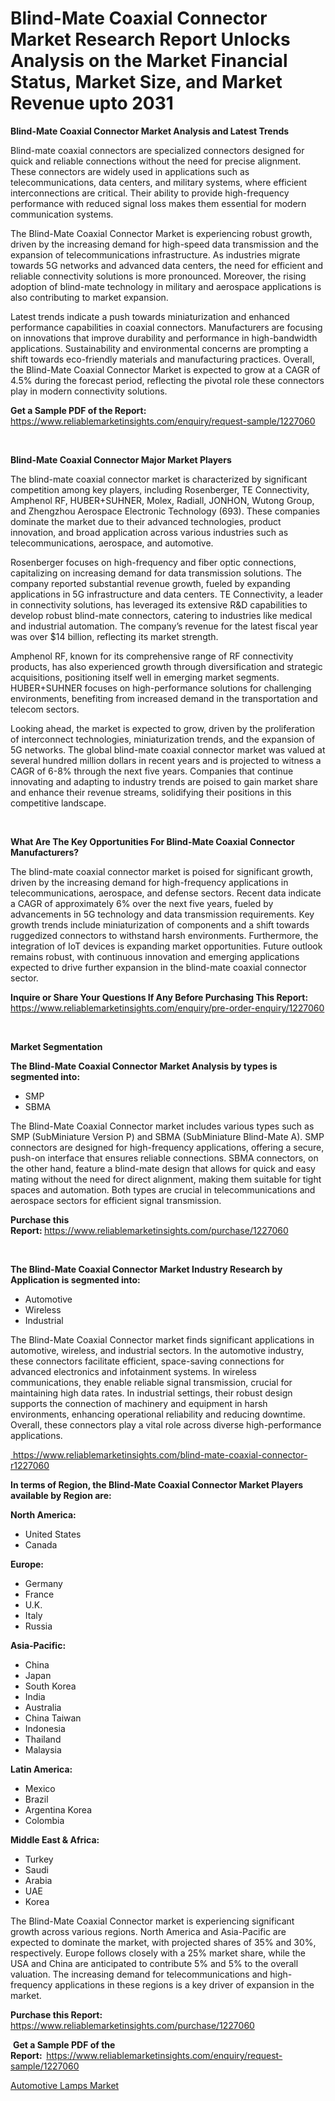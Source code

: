 <p><h1>Blind-Mate Coaxial Connector Market Research Report Unlocks Analysis on the Market Financial Status, Market Size, and Market Revenue upto 2031</h1></p><p><strong>Blind-Mate Coaxial Connector Market Analysis and Latest Trends</strong></p>
<p><p>Blind-mate coaxial connectors are specialized connectors designed for quick and reliable connections without the need for precise alignment. These connectors are widely used in applications such as telecommunications, data centers, and military systems, where efficient interconnections are critical. Their ability to provide high-frequency performance with reduced signal loss makes them essential for modern communication systems.</p><p>The Blind-Mate Coaxial Connector Market is experiencing robust growth, driven by the increasing demand for high-speed data transmission and the expansion of telecommunications infrastructure. As industries migrate towards 5G networks and advanced data centers, the need for efficient and reliable connectivity solutions is more pronounced. Moreover, the rising adoption of blind-mate technology in military and aerospace applications is also contributing to market expansion.</p><p>Latest trends indicate a push towards miniaturization and enhanced performance capabilities in coaxial connectors. Manufacturers are focusing on innovations that improve durability and performance in high-bandwidth applications. Sustainability and environmental concerns are prompting a shift towards eco-friendly materials and manufacturing practices. Overall, the Blind-Mate Coaxial Connector Market is expected to grow at a CAGR of 4.5% during the forecast period, reflecting the pivotal role these connectors play in modern connectivity solutions.</p></p>
<p><strong>Get a Sample PDF of the Report:&nbsp;</strong> <a href="https://www.reliablemarketinsights.com/enquiry/request-sample/1227060?utm_campaign=1948&utm_medium=2&utm_source=Github&utm_content=ia&utm_term=28122024&utm_id=blind-mate-coaxial-connector">https://www.reliablemarketinsights.com/enquiry/request-sample/1227060</a></p>
<p>&nbsp;</p>
<p><strong>Blind-Mate Coaxial Connector Major Market Players</strong></p>
<p><p>The blind-mate coaxial connector market is characterized by significant competition among key players, including Rosenberger, TE Connectivity, Amphenol RF, HUBER+SUHNER, Molex, Radiall, JONHON, Wutong Group, and Zhengzhou Aerospace Electronic Technology (693). These companies dominate the market due to their advanced technologies, product innovation, and broad application across various industries such as telecommunications, aerospace, and automotive.</p><p>Rosenberger focuses on high-frequency and fiber optic connections, capitalizing on increasing demand for data transmission solutions. The company reported substantial revenue growth, fueled by expanding applications in 5G infrastructure and data centers. TE Connectivity, a leader in connectivity solutions, has leveraged its extensive R&D capabilities to develop robust blind-mate connectors, catering to industries like medical and industrial automation. The company’s revenue for the latest fiscal year was over $14 billion, reflecting its market strength.</p><p>Amphenol RF, known for its comprehensive range of RF connectivity products, has also experienced growth through diversification and strategic acquisitions, positioning itself well in emerging market segments. HUBER+SUHNER focuses on high-performance solutions for challenging environments, benefiting from increased demand in the transportation and telecom sectors.</p><p>Looking ahead, the market is expected to grow, driven by the proliferation of interconnect technologies, miniaturization trends, and the expansion of 5G networks. The global blind-mate coaxial connector market was valued at several hundred million dollars in recent years and is projected to witness a CAGR of 6-8% through the next five years. Companies that continue innovating and adapting to industry trends are poised to gain market share and enhance their revenue streams, solidifying their positions in this competitive landscape.</p></p>
<p>&nbsp;</p>
<p><strong>What Are The Key Opportunities For Blind-Mate Coaxial Connector Manufacturers?</strong></p>
<p><p>The blind-mate coaxial connector market is poised for significant growth, driven by the increasing demand for high-frequency applications in telecommunications, aerospace, and defense sectors. Recent data indicate a CAGR of approximately 6% over the next five years, fueled by advancements in 5G technology and data transmission requirements. Key growth trends include miniaturization of components and a shift towards ruggedized connectors to withstand harsh environments. Furthermore, the integration of IoT devices is expanding market opportunities. Future outlook remains robust, with continuous innovation and emerging applications expected to drive further expansion in the blind-mate coaxial connector sector.</p></p>
<p><strong>Inquire or Share Your Questions If Any Before Purchasing This Report:</strong> <a href="https://www.reliablemarketinsights.com/enquiry/pre-order-enquiry/1227060?utm_campaign=1948&utm_medium=2&utm_source=Github&utm_content=ia&utm_term=28122024&utm_id=blind-mate-coaxial-connector">https://www.reliablemarketinsights.com/enquiry/pre-order-enquiry/1227060</a></p>
<p>&nbsp;</p>
<p><strong>Market Segmentation</strong></p>
<p><strong>The Blind-Mate Coaxial Connector Market Analysis by types is segmented into:</strong></p>
<p><ul><li>SMP</li><li>SBMA</li></ul></p>
<p><p>The Blind-Mate Coaxial Connector market includes various types such as SMP (SubMiniature Version P) and SBMA (SubMiniature Blind-Mate A). SMP connectors are designed for high-frequency applications, offering a secure, push-on interface that ensures reliable connections. SBMA connectors, on the other hand, feature a blind-mate design that allows for quick and easy mating without the need for direct alignment, making them suitable for tight spaces and automation. Both types are crucial in telecommunications and aerospace sectors for efficient signal transmission.</p></p>
<p><strong>Purchase this Report:&nbsp;</strong><a href="https://www.reliablemarketinsights.com/purchase/1227060?utm_campaign=1948&utm_medium=2&utm_source=Github&utm_content=ia&utm_term=28122024&utm_id=blind-mate-coaxial-connector">https://www.reliablemarketinsights.com/purchase/1227060</a></p>
<p>&nbsp;</p>
<p><strong>The Blind-Mate Coaxial Connector Market Industry Research by Application is segmented into:</strong></p>
<p><ul><li>Automotive</li><li>Wireless</li><li>Industrial</li></ul></p>
<p><p>The Blind-Mate Coaxial Connector market finds significant applications in automotive, wireless, and industrial sectors. In the automotive industry, these connectors facilitate efficient, space-saving connections for advanced electronics and infotainment systems. In wireless communications, they enable reliable signal transmission, crucial for maintaining high data rates. In industrial settings, their robust design supports the connection of machinery and equipment in harsh environments, enhancing operational reliability and reducing downtime. Overall, these connectors play a vital role across diverse high-performance applications.</p></p>
<p><a href="https://www.reliablemarketinsights.com/blind-mate-coaxial-connector-r1227060?utm_campaign=1948&utm_medium=2&utm_source=Github&utm_content=ia&utm_term=28122024&utm_id=blind-mate-coaxial-connector">&nbsp;https://www.reliablemarketinsights.com/blind-mate-coaxial-connector-r1227060</a></p>
<p><strong>In terms of Region, the Blind-Mate Coaxial Connector Market Players available by Region are:</strong></p>
<p>
    <p> <strong> North America: </strong>
        <ul>
            <li>United States</li>
            <li>Canada</li>
        </ul>
        </p> 
    <p> <strong> Europe: </strong>
        <ul>
            <li>Germany</li>
            <li>France</li>
            <li>U.K.</li>
            <li>Italy</li>
            <li>Russia</li>
        </ul>
        </p> 
    <p> <strong> Asia-Pacific: </strong>
        <ul>
            <li>China</li>
            <li>Japan</li>
            <li>South Korea</li>
            <li>India</li>
            <li>Australia</li>
            <li>China Taiwan</li>
            <li>Indonesia</li>
            <li>Thailand</li>
            <li>Malaysia</li>
        </ul>
        </p> 
    <p> <strong> Latin America: </strong>
        <ul>
            <li>Mexico</li>
            <li>Brazil</li>
            <li>Argentina Korea</li>
            <li>Colombia</li>
        </ul>
        </p> 
    <p> <strong> Middle East & Africa: </strong>
        <ul>
            <li>Turkey</li>
            <li>Saudi</li>
            <li>Arabia</li>
            <li>UAE</li>
            <li>Korea</li>
        </ul>
    </p>
    </p>
<p><p>The Blind-Mate Coaxial Connector market is experiencing significant growth across various regions. North America and Asia-Pacific are expected to dominate the market, with projected shares of 35% and 30%, respectively. Europe follows closely with a 25% market share, while the USA and China are anticipated to contribute 5% and 5% to the overall valuation. The increasing demand for telecommunications and high-frequency applications in these regions is a key driver of expansion in the market.</p></p>
<p><strong>Purchase this Report: </strong><a href="https://www.reliablemarketinsights.com/purchase/1227060?utm_campaign=1948&utm_medium=2&utm_source=Github&utm_content=ia&utm_term=28122024&utm_id=blind-mate-coaxial-connector">https://www.reliablemarketinsights.com/purchase/1227060</a></p>
<p>&nbsp;<strong>Get a Sample PDF of the Report:&nbsp;&nbsp;</strong><a href="https://www.reliablemarketinsights.com/enquiry/request-sample/1227060?utm_campaign=1948&utm_medium=2&utm_source=Github&utm_content=ia&utm_term=28122024&utm_id=blind-mate-coaxial-connector">https://www.reliablemarketinsights.com/enquiry/request-sample/1227060</a></p>
<p><strong></strong></p>
<p><p><a href="https://github.com/rahu1506/Market-Research-Report-List-6/blob/main/automotive-lamps-market.md?utm_campaign=1948&utm_medium=2&utm_source=Github&utm_content=ia&utm_term=28122024&utm_id=blind-mate-coaxial-connector">Automotive Lamps Market</a></p></p>